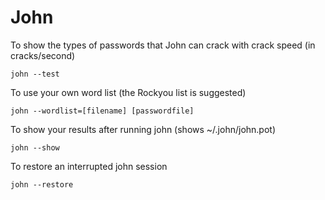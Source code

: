 ﻿# JohnTo show the types of passwords that John can crack with crack speed (in cracks/second)```shelljohn --test```To use your own word list (the Rockyou list is suggested)```shelljohn --wordlist=[filename] [passwordfile]```To show your results after running john (shows ~/.john/john.pot)```shelljohn --show```To restore an interrupted john session```shelljohn --restore```